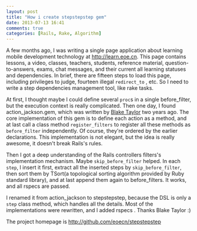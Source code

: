 ```yaml
---
layout: post
title: "How i create stepstepstep gem"
date: 2013-07-13 16:41
comments: true
categories: [Rails, Rake, Algorithm]
---
```


A few months ago, I was writing a single page application about learning mobile development technology at http://learn.eoe.cn. This page contains lessons, a video, classes, teachers, students, reference material, question-to-answers, exams, chat messages, and their current all learning statuses and dependencies. In brief, there are fifteen steps to load this page, including privileges to judge, fourteen illegal `redirect_to` , etc. So I need to write a step dependencies management tool, like rake tasks.

At first, I thought maybe I could define several `proc`s in a single before_filter, but the execution context is really complicated. Then one day, I found action_jackson.gem, which was written by [Blake Taylor](https://github.com/blakefrost/action_jackson) two years ago. The core implementation of this gem is to define each action as a method, and at last call a class method `register_filters` to register all these methods as `before_filter` independently. Of course, they're ordered by the earlier declarations. This implementation is not elegant, but the idea is really awesome, it doesn't break Rails's rules.

Then I got a deep understanding of the Rails controllers filters's implementation mechanism. Maybe `skip_before_filter` helped. In each `step`, I insert it first, extract all the inserted steps by `skip_before_filter`, then sort them by TSort(a topological sorting algorithm provided by Ruby standard library), and at last append them again to before_filters. It works, and all rspecs are passed.

I renamed it from action_jackson to stepstepstep, because the DSL is only a `step` class method, which handles all the details. Most of the implementations were rewritten, and I added rspecs . Thanks Blake Taylor :)

The project homepage is http://github.com/eoecn/stepstepstep
